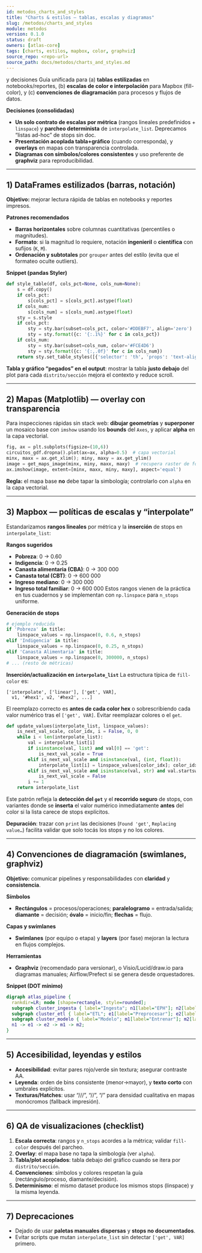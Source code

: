 ```yaml
---
id: metodos_charts_and_styles
title: "Charts & estilos — tablas, escalas y diagramas"
slug: /metodos/charts_and_styles
module: metodos
version: 0.1.0
status: draft
owners: [atlas-core]
tags: [charts, estilos, mapbox, color, graphviz]
source_repo: <repo-url>
source_path: docs/metodos/charts_and_styles.md
---
```


 y decisiones
Guía unificada para (a) **tablas estilizadas** en notebooks/reportes, (b) **escalas de color e interpolación** para Mapbox (fill-color), y (c) **convenciones de diagramación** para procesos y flujos de datos.

**Decisiones (consolidadas)**
- **Un solo contrato de escalas por métrica** (rangos lineales predefinidos + `linspace`) y **parcheo determinista** de `interpolate_list`. Deprecamos “listas ad-hoc” de stops sin doc. <!-- removed contentReference -->
- **Presentación acoplada tabla+gráfico** (cuando corresponda), y **overlays** en mapas con transparencia controlada. <!-- removed contentReference -->
- **Diagramas con símbolos/colores consistentes** y uso preferente de **graphviz** para reproducibilidad. <!-- removed contentReference -->

---

## 1) DataFrames estilizados (barras, notación)
**Objetivo:** mejorar lectura rápida de tablas en notebooks y reportes impresos.

**Patrones recomendados**
- **Barras horizontales** sobre columnas cuantitativas (percentiles o magnitudes).  
- **Formato**: si la magnitud lo requiere, notación **ingenieril** o **científica** con sufijos (`K`, `M`).  
- **Ordenación y subtotales** por `grouper` antes del estilo (evita que el formateo oculte outliers).

**Snippet (pandas Styler)**
~~~python
def style_table(df, cols_pct=None, cols_num=None):
    s = df.copy()
    if cols_pct:
        s[cols_pct] = s[cols_pct].astype(float)
    if cols_num:
        s[cols_num] = s[cols_num].astype(float)
    sty = s.style
    if cols_pct:
        sty = sty.bar(subset=cols_pct, color='#DDEBF7', align='zero')
        sty = sty.format({c: '{:.1%}' for c in cols_pct})
    if cols_num:
        sty = sty.bar(subset=cols_num, color='#FCE4D6')
        sty = sty.format({c: '{:,.0f}' for c in cols_num})
    return sty.set_table_styles([{'selector': 'th', 'props': 'text-align:center;'}])
~~~

**Tabla y gráfico “pegados” en el output**: mostrar la tabla **justo debajo** del plot para cada `distrito/sección` mejora el contexto y reduce scroll.&#x20;

---

## 2) Mapas (Matplotlib) — overlay con transparencia

Para inspecciones rápidas sin stack web: **dibujar geometrías** y **superponer** un mosaico base con `imshow` usando los **bounds** del `Axes`, y aplicar **alpha** en la capa vectorial.&#x20;

~~~python
fig, ax = plt.subplots(figsize=(10,6))
circuitos_gdf.dropna().plot(ax=ax, alpha=0.5)  # capa vectorial
minx, maxx = ax.get_xlim(); miny, maxy = ax.get_ylim()
image = get_maps_image(minx, miny, maxx, maxy)  # recupera raster de fondo
ax.imshow(image, extent=[minx, maxx, miny, maxy], aspect='equal')
~~~

**Regla:** el mapa base **no** debe tapar la simbología; controlarlo con `alpha` en la capa vectorial.&#x20;

---

## 3) Mapbox — políticas de escalas y “interpolate”

Estandarizamos **rangos lineales** por métrica y la **inserción** de stops en `interpolate_list`:

**Rangos sugeridos**

* **Pobreza**: 0 → 0.60
* **Indigencia**: 0 → 0.25
* **Canasta alimentaria (CBA)**: 0 → 300 000
* **Canasta total (CBT)**: 0 → 600 000
* **Ingreso mediano**: 0 → 300 000
* **Ingreso total familiar**: 0 → 600 000
  Estos rangos vienen de la práctica en tus cuadernos y se implementan con `np.linspace` para `n_stops` uniforme.&#x20;

**Generación de stops**

~~~python
# ejemplo reducida
if 'Pobreza' in title:
    linspace_values = np.linspace(0, 0.6, n_stops)
elif 'Indigencia' in title:
    linspace_values = np.linspace(0, 0.25, n_stops)
elif 'Canasta Alimentaria' in title:
    linspace_values = np.linspace(0, 300000, n_stops)
# ... (resto de métricas)
~~~



**Inserción/actualización en `interpolate_list`**
La estructura típica de `fill-color` es:

~~~
['interpolate', ['linear'], ['get', VAR],
  v1, '#hex1', v2, '#hex2', ...]
~~~

El reemplazo correcto es **antes de cada color hex** o sobrescribiendo cada valor numérico tras el `['get', VAR]`. Evitar reemplazar colores o el `get`.&#x20;

~~~python
def update_values(interpolate_list, linspace_values):
    is_next_val_scale, color_idx, i = False, 0, 0
    while i < len(interpolate_list):
        val = interpolate_list[i]
        if isinstance(val, list) and val[0] == 'get':
            is_next_val_scale = True
        elif is_next_val_scale and isinstance(val, (int, float)):
            interpolate_list[i] = linspace_values[color_idx]; color_idx += 1
        elif is_next_val_scale and isinstance(val, str) and val.startswith("#"):
            is_next_val_scale = False
        i += 1
    return interpolate_list
~~~

Este patrón refleja la **detección del `get`** y el **recorrido seguro** de stops, con variantes donde se **inserta** el valor numérico inmediatamente **antes** del color si la lista carece de stops explícitos.&#x20;

**Depuración**: trazar con `print` las decisiones (`Found 'get'`, `Replacing value…`) facilita validar que solo tocás los stops y no los colores.&#x20;

---

## 4) Convenciones de diagramación (swimlanes, graphviz)

**Objetivo:** comunicar pipelines y responsabilidades con **claridad** y **consistencia**.

**Símbolos**

* **Rectángulos** = procesos/operaciones; **paralelogramo** = entrada/salida; **diamante** = decisión; **óvalo** = inicio/fin; **flechas** = flujo.&#x20;

**Capas y swimlanes**

* **Swimlanes** (por equipo o etapa) y **layers** (por fase) mejoran la lectura en flujos complejos.&#x20;

**Herramientas**

* **Graphviz** (recomendado para versionar), o Visio/Lucid/draw\.io para diagramas manuales; Airflow/Prefect si se genera desde orquestadores.&#x20;

**Snippet (DOT mínimo)**

~~~dot
digraph atlas_pipeline {
  rankdir=LR; node [shape=rectangle, style=rounded];
  subgraph cluster_ingesta { label="Ingesta"; n1[label="EPH"]; n2[label="Censo"]; }
  subgraph cluster_etl { label="ETL"; e1[label="Preprocesar"]; e2[label="Merges"]; }
  subgraph cluster_modelo { label="Modelo"; m1[label="Entrenar"]; m2[label="Publicar métricas"]; }
  n1 -> e1 -> e2 -> m1 -> m2;
}
~~~

---

## 5) Accesibilidad, leyendas y estilos

* **Accesibilidad**: evitar pares rojo/verde sin textura; asegurar contraste AA.
* **Leyenda**: orden de bins consistente (menor→mayor), y **texto corto** con umbrales explícitos.
* **Texturas/Hatches**: usar “///”, “//”, “/” para densidad cualitativa en mapas monócromos (fallback impresión).

---

## 6) QA de visualizaciones (checklist)

1. **Escala correcta**: rangos y `n_stops` acordes a la métrica; validar `fill-color` después del parcheo.&#x20;
2. **Overlay**: el mapa base no tapa la simbología (ver `alpha`).&#x20;
3. **Tabla/plot acoplados**: tabla debajo del gráfico cuando se itera por `distrito/sección`.&#x20;
4. **Convenciones**: símbolos y colores respetan la guía (rectángulo/proceso, diamante/decisión).&#x20;
5. **Determinismo**: el mismo dataset produce los mismos stops (linspace) y la misma leyenda.

---

## 7) Deprecaciones

* Dejado de usar **paletas manuales dispersas** y **stops no documentados**.
* Evitar scripts que mutan `interpolate_list` sin detectar `['get', VAR]` primero.&#x20;
